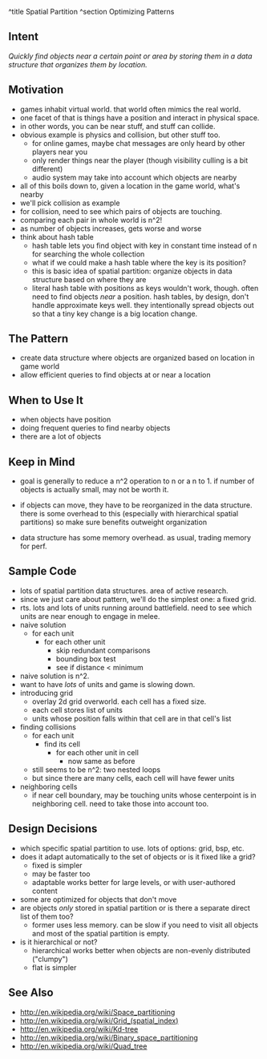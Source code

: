 ^title Spatial Partition
^section Optimizing Patterns

## Intent

*Quickly find objects near a certain point or area by storing them in a data
structure that organizes them by location.*

## Motivation

- games inhabit virtual world. that world often mimics the real world.
- one facet of that is things have a position and interact in physical space.
- in other words, you can be near stuff, and stuff can collide.
- obvious example is physics and collision, but other stuff too.
    - for online games, maybe chat messages are only heard by other players near
      you
    - only render things near the player (though visibility culling is a bit
      different)
    - audio system may take into account which objects are nearby
- all of this boils down to, given a location in the game world, what's nearby
- we'll pick collision as example
- for collision, need to see which pairs of objects are touching.
- comparing each pair in whole world is n^2!
- as number of objects increases, gets worse and worse
- think about hash table
    - hash table lets you find object with key in constant time instead of n for
      searching the whole collection
    - what if we could make a hash table where the key is its position?
    - this is basic idea of spatial partition: organize objects in data structure
      based on where they are
    - literal hash table with positions as keys wouldn't work, though. often need
      to find objects *near* a position. hash tables, by design, don't handle
      approximate keys well. they intentionally spread objects out so that a tiny
      key change is a big location change.

## The Pattern

- create data structure where objects are organized based on location in game
  world
- allow efficient queries to find objects at or near a location

## When to Use It

- when objects have position
- doing frequent queries to find nearby objects
- there are a lot of objects

## Keep in Mind

- goal is generally to reduce a n^2 operation to n or a n to 1. if number of
  objects is actually small, may not be worth it.

- if objects can move, they have to be reorganized in the data structure.
  there is some overhead to this (especially with hierarchical spatial
  partitions) so make sure benefits outweight organization

- data structure has some memory overhead. as usual, trading memory for perf.

## Sample Code

- lots of spatial partition data structures. area of active research.
- since we just care about pattern, we'll do the simplest one: a fixed grid.
- rts. lots and lots of units running around battlefield. need to see which
  units are near enough to engage in melee.
- naive solution
    - for each unit
        - for each other unit
            - skip redundant comparisons
            - bounding box test
            - see if distance < minimum
- naive solution is n^2.
- want to have *lots* of units and game is slowing down.
- introducing grid
    - overlay 2d grid overworld. each cell has a fixed size.
    - each cell stores list of units
    - units whose position falls within that cell are in that cell's list
- finding collisions
    - for each unit
        - find its cell
            - for each other unit in cell
                - now same as before
    - still seems to be n^2: two nested loops
    - but since there are many cells, each cell will have fewer units
- neighboring cells
    - if near cell boundary, may be touching units whose centerpoint is in
      neighboring cell. need to take those into account too.

## Design Decisions

- which specific spatial partition to use. lots of options: grid, bsp, etc.
- does it adapt automatically to the set of objects or is it fixed like a grid?
    - fixed is simpler
    - may be faster too
    - adaptable works better for large levels, or with user-authored content
- some are optimized for objects that don't move
- are objects *only* stored in spatial partition or is there a separate direct
  list of them too?
    - former uses less memory. can be slow if you need to visit all objects and
      most of the spatial partition is empty.
- is it hierarchical or not?
    - hierarchical works better when objects are non-evenly distributed ("clumpy")
    - flat is simpler

## See Also

* http://en.wikipedia.org/wiki/Space_partitioning
* http://en.wikipedia.org/wiki/Grid_(spatial_index)
* http://en.wikipedia.org/wiki/Kd-tree
* http://en.wikipedia.org/wiki/Binary_space_partitioning
* http://en.wikipedia.org/wiki/Quad_tree
